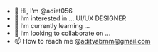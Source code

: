 - 👋 Hi, I’m @adiet056
- 👀 I’m interested in ... UI/UX DESIGNER
- 🌱 I’m currently learning ...
- 💞️ I’m looking to collaborate on ... 
- 📫 How to reach me 
@adityabrnm@gmail.com

<!---
adiet056/adiet056 is a ✨ special ✨ repository because its `README.md` (this file) appears on your GitHub profile.
You can click the Preview link to take a look at your changes.
--->
